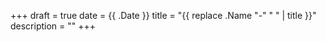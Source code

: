 +++ 
draft = true
date = {{ .Date }}
title = "{{ replace .Name "-" " " | title }}"
description = "" 
+++
